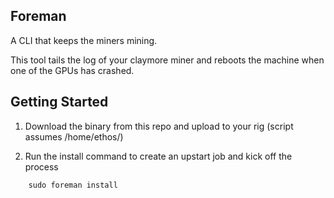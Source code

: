 Foreman
---
A CLI that keeps the miners mining.

This tool tails the log of your claymore miner and reboots the machine when one of the GPUs has crashed.


Getting Started
---

1. Download the binary from this repo and upload to your rig (script assumes /home/ethos/)

2. Run the install command to create an upstart job and kick off the process
```
    sudo foreman install
```
